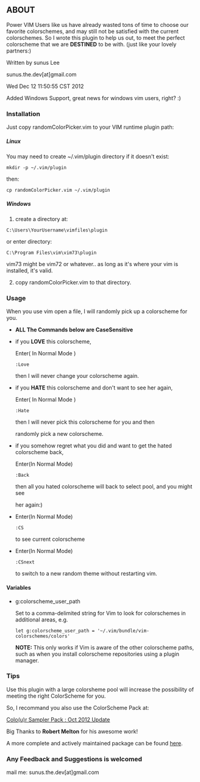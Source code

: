 ## ABOUT ##

Power VIM Users like us have already wasted tons of time to choose our favorite colorschemes, and may still not be satisfied with the current colorschemes. So I wrote this plugin to help us out, to meet the perfect colorscheme that we are __DESTINED__ to be with. (just like your lovely partners:)

Written by sunus Lee

sunus.the.dev[at]gmail.com

Wed Dec 12 11:50:55 CST 2012

Added Windows Support, great news for windows vim users, right? :)

### Installation ###
Just copy randomColorPicker.vim to your VIM runtime plugin path:

##### Linux #####

You may need to create ~/.vim/plugin directory if it doesn't exist:

`mkdir -p ~/.vim/plugin`

then:

`cp randomColorPicker.vim ~/.vim/plugin`

##### Windows #####

1. create a directory at:

 `C:\Users\YourUsername\vimfiles\plugin`

 or enter directory:

 `C:\Program Files\vim\vim73\plugin`

 vim73 might be vim72 or whatever.. as long as it's where your vim is installed, it's valid.

2. copy randomColorPicker.vim to that directory.

### Usage ###
When you use vim open a file, I will randomly pick up a colorscheme
for you.

* __ALL The Commands below are CaseSensitive__

* if you  __LOVE__  this colorscheme,

  Enter( In Normal Mode )

  `:Love`

  then I will never change your colorscheme again.

* if you __HATE__ this colorscheme and don't want to see her again,

  Enter( In Normal Mode )

  `:Hate`

  then I will never pick this colorscheme for you and then

  randomly pick a new colorscheme.

* if you somehow regret what you did and want to get the hated colorscheme back,

  Enter(In  Normal Mode)

  `:Back`

  then all you hated colorscheme will back to select pool, and you might see

  her again:)

* Enter(In Normal Mode)

  `:CS`

  to see current colorscheme

* Enter(In Normal Mode)

  `:CSnext`

  to switch to a new random theme without restarting vim.

#### Variables ####
* g:colorscheme_user_path

  Set to a comma-delimited string for Vim to look for colorschemes in additional areas, e.g.

  ```
  let g:colorscheme_user_path = '~/.vim/bundle/vim-colorschemes/colors'
  ```

  **NOTE:** This only works if Vim is aware of the other colorscheme paths, such as when you install colorscheme repositories using a plugin manager.

### Tips ###
  Use this plugin with a large colorsheme pool will increase the possibility of meeting the right ColorScheme for you.

  So, I recommand you also use the ColorScheme Pack at:

  [Colo(u)r Sampler Pack : Oct 2012 Update](http://www.vim.org/scripts/script.php?script_id=625)

  Big Thanks to __Robert Melton__ for his awesome work!

  A more complete and actively maintained package can be found [here](https://github.com/flazz/vim-colorschemes).

### Any Feedback and Suggestions is welcomed ###
  mail me: sunus.the.dev[at]gmail.com
